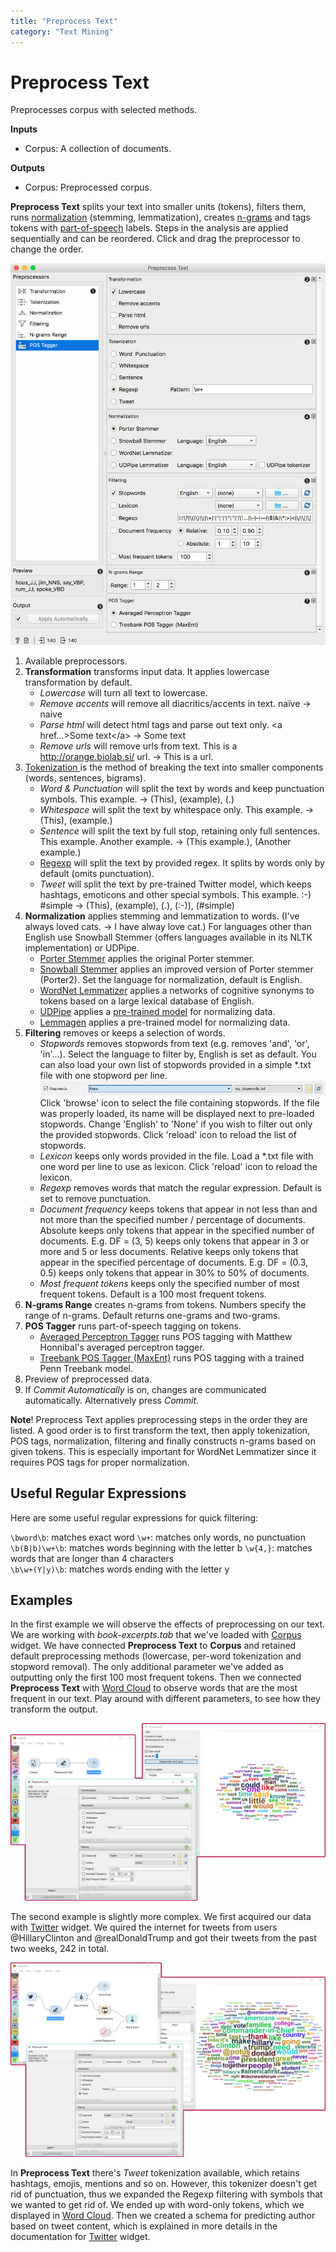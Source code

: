 ```yaml
---
title: "Preprocess Text"
category: "Text Mining"
---
```

Preprocess Text
===============

Preprocesses corpus with selected methods.

**Inputs**

- Corpus: A collection of documents.

**Outputs**

- Corpus: Preprocessed corpus.

**Preprocess Text** splits your text into smaller units (tokens), filters them, runs [normalization](https://en.wikipedia.org/wiki/Stemming) (stemming, lemmatization), creates [n-grams](https://en.wikipedia.org/wiki/N-gram) and tags tokens with [part-of-speech](https://en.wikipedia.org/wiki/Part_of_speech) labels. Steps in the analysis are applied sequentially and can be reordered. Click and drag the preprocessor to change the order.

![](/widget-catalog/text-mining/images/PreprocessText.png)

1. Available preprocessors.
2. **Transformation** transforms input data. It applies lowercase transformation by default.
    - *Lowercase* will turn all text to lowercase.
    - *Remove accents* will remove all diacritics/accents in text.
      naïve → naive
    - *Parse html* will detect html tags and parse out text only.
      \<a href...>Some text\</a> → Some text
    - *Remove urls* will remove urls from text.
      This is a http://orange.biolab.si/ url. → This is a url.
3. [Tokenization ](https://en.wikipedia.org/wiki/Tokenization_(lexical_analysis)) is the method of breaking the text into smaller components (words, sentences, bigrams).
    - *Word & Punctuation* will split the text by words and keep punctuation symbols.
      This example. → (This), (example), (.)
    - *Whitespace* will split the text by whitespace only.
      This example. → (This), (example.)
    - *Sentence* will split the text by full stop, retaining only full sentences.
      This example. Another example. → (This example.), (Another example.)
    - [Regexp](https://en.wikipedia.org/wiki/Regular_expression) will split the text by provided regex. It splits by words only by default (omits punctuation).
    - *Tweet* will split the text by pre-trained Twitter model, which keeps hashtags, emoticons and other special symbols.
      This example. :-) #simple → (This), (example), (.), (:-)), (#simple)
4. **Normalization** applies stemming and lemmatization to words. (I've always loved cats. → I have alway love cat.) For languages other than English use Snowball Stemmer (offers languages available in its NLTK implementation) or UDPipe.
    - [Porter Stemmer](https://tartarus.org/martin/PorterStemmer/) applies the original Porter stemmer.
    - [Snowball Stemmer](http://snowballstem.org/) applies an improved version of Porter stemmer (Porter2). Set the language for normalization, default is English.
    - [WordNet Lemmatizer](http://wordnet.princeton.edu/) applies a networks of cognitive synonyms to tokens based on a large lexical database of English.
    - [UDPipe](http://ufal.mff.cuni.cz/udpipe/1) applies a [pre-trained model](https://lindat.mff.cuni.cz/repository/xmlui/handle/11234/1-2998?show=full) for normalizing data.
    - [Lemmagen](https://github.com/vpodpecan/lemmagen3) applies a pre-trained model for normalizing data.
5. **Filtering** removes or keeps a selection of words.
    - *Stopwords* removes stopwords from text (e.g. removes 'and', 'or', 'in'...). Select the language to filter by, English is set as default. You can also load your own list of stopwords provided in a simple \*.txt file with one stopword per line.
      ![](/widget-catalog/text-mining/images/stopwords.png)
      Click 'browse' icon to select the file containing stopwords. If the file was properly loaded, its name will be displayed next to pre-loaded stopwords. Change 'English' to 'None' if you wish to filter out only the provided stopwords. Click 'reload' icon to reload the list of stopwords.
    - *Lexicon* keeps only words provided in the file. Load a \*.txt file with one word per line to use as lexicon. Click 'reload' icon to reload the lexicon.
    - *Regexp* removes words that match the regular expression. Default is set to remove punctuation.
    - *Document frequency* keeps tokens that appear in not less than and not more than the specified number / percentage of documents. Absolute keeps only tokens that appear in the specified number of documents. E.g. DF = (3, 5) keeps only tokens that appear in 3 or more and 5 or less documents. Relative keeps only tokens that appear in the specified percentage of documents. E.g. DF = (0.3, 0.5) keeps only tokens that appear in 30% to 50% of documents.
    - *Most frequent tokens* keeps only the specified number of most frequent tokens. Default is a 100 most frequent tokens.
6. **N-grams Range** creates n-grams from tokens. Numbers specify the range of n-grams. Default returns one-grams and two-grams.
7. **POS Tagger** runs part-of-speech tagging on tokens.
    - [Averaged Perceptron Tagger](https://spacy.io/blog/part-of-speech-pos-tagger-in-python) runs POS tagging with Matthew Honnibal's averaged perceptron tagger.
    - [Treebank POS Tagger (MaxEnt)](http://web.mit.edu/6.863/www/fall2012/projects/writeups/max-entropy-nltk.pdf) runs POS tagging with a trained Penn Treebank model.
8. Preview of preprocessed data.
9. If *Commit Automatically* is on, changes are communicated automatically. Alternatively press *Commit*.

**Note**! Preprocess Text applies preprocessing steps in the order they are listed. A good order is to first transform the text, then apply tokenization, POS tags, normalization, filtering and finally constructs n-grams based on given tokens. This is especially important for WordNet Lemmatizer since it requires POS tags for proper normalization.

Useful Regular Expressions
--------------------------

Here are some useful regular expressions for quick filtering:

`\bword\b`: matches exact word
`\w+`: matches only words, no punctuation
`\b(B|b)\w+\b`: matches words beginning with the letter b
`\w{4,}`: matches words that are longer than 4 characters  
`\b\w+(Y|y)\b`: matches words ending with the letter y

Examples
--------

In the first example we will observe the effects of preprocessing on our text. We are working with *book-excerpts.tab* that we've loaded with [Corpus](corpus-widget.md) widget. We have connected **Preprocess Text** to **Corpus** and retained default preprocessing methods (lowercase, per-word tokenization and stopword removal). The only additional parameter we've added as outputting only the first 100 most frequent tokens. Then we connected **Preprocess Text** with [Word Cloud](/widget-catalog/text-mining/wordcloud) to observe words that are the most frequent in our text. Play around with different parameters, to see how they transform the output.

![](/widget-catalog/text-mining/images/Preprocess-Text-Example1.png)

The second example is slightly more complex. We first acquired our data with [Twitter](/widget-catalog/text-mining/twitter-widget) widget. We quired the internet for tweets from users @HillaryClinton and @realDonaldTrump and got their tweets from the past two weeks, 242 in total.

![](/widget-catalog/text-mining/images/Preprocess-Text-Example2.png)

In **Preprocess Text** there's *Tweet* tokenization available, which retains hashtags, emojis, mentions and so on. However, this tokenizer doesn't get rid of punctuation, thus we expanded the Regexp filtering with symbols that we wanted to get rid of. We ended up with word-only tokens, which we displayed in [Word Cloud](/widget-catalog/text-mining/wordcloud). Then we created a schema for predicting author based on tweet content, which is explained in more details in the documentation for [Twitter](/widget-catalog/text-mining/twitter-widget) widget.
